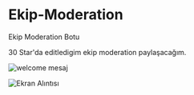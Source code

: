 # Ekip-Moderation
Ekip Moderation Botu



30 Star'da editledigim ekip moderation paylaşacağım.

![welcome mesaj](https://user-images.githubusercontent.com/99879670/154563927-2b7f327a-ee3d-4d40-8fce-c734976b6fc8.PNG)

![Ekran Alıntısı](https://user-images.githubusercontent.com/99879670/154564286-95fd374f-6763-438f-bb01-c839352cd872.PNG)
